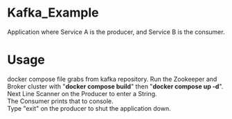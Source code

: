 # Kafka_Example
Application where Service A is the producer, and Service B is the consumer.

# Usage
docker compose file grabs from kafka repository. Run the Zookeeper and Broker cluster with "**docker compose build**" then "**docker compose up -d**".<br>
Next Line Scanner on the Producer to enter a String.<br>
The Consumer prints that to console.<br>
Type "exit" on the producer to shut the application down.
